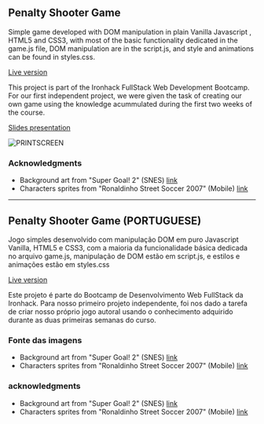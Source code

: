 
## Penalty Shooter Game 

Simple game developed with DOM manipulation in plain Vanilla Javascript , HTML5 and CSS3, with most of the basic functionality dedicated in the game.js file, DOM manipulation are in the script.js, and style and animations can be found in styles.css.

[Live version](https://adhkr81.github.io/Penalty-Shooter-/)

This project is part of the Ironhack FullStack Web Development Bootcamp. For our first independent project, we were given the task of creating our own game using the knowledge acummulated during the first two weeks of the course.

[Slides presentation](https://docs.google.com/presentation/d/e/2PACX-1vQ7s0HsTO-1eDX5xj1JPLVTVb_UXOTRGcmggHxUwnArINuS3D2Whj33m4DY6zy_zCcWFW3u4dYbbkuV/pub?start=true&loop=false&delayms=60000)


![PRINTSCREEN](https://user-images.githubusercontent.com/104802360/173673903-d801dec6-e031-497a-bd86-f6c4cdde16b0.jpg)

### Acknowledgments

- Background art from "Super Goal! 2" (SNES) [link](https://spritedatabase.net/game/3029)
- Characters sprites from "Ronaldinho Street Soccer 2007" (Mobile) [link](https://spritedatabase.net/game/1373)




----------------------------------------------------------------------------------------------------------------


## Penalty Shooter Game (PORTUGUESE)

Jogo simples desenvolvido com manipulação DOM em puro Javascript Vanilla, HTML5 e CSS3, com a maioria da funcionalidade básica dedicada no arquivo game.js, manipulação de DOM estão em script.js, e estilos e animações estão em styles.css

[Live version](https://adhkr81.github.io/Penalty-Shooter-/)

Este projeto é parte do Bootcamp de Desenvolvimento Web FullStack da Ironhack. Para nosso primeiro projeto independente, foi nos dado a tarefa de criar nosso próprio jogo autoral usando o conhecimento adquirido durante as duas primeiras semanas do curso.


### Fonte das imagens

- Background art from "Super Goal! 2" (SNES) [link](https://spritedatabase.net/game/3029)
- Characters sprites from "Ronaldinho Street Soccer 2007" (Mobile) [link](https://spritedatabase.net/game/1373)





### acknowledgments

- Background art from "Super Goal! 2" (SNES) [link](https://spritedatabase.net/game/3029)
- Characters sprites from "Ronaldinho Street Soccer 2007" (Mobile) [link](https://spritedatabase.net/game/1373)
